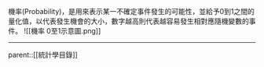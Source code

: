 機率(Probability)，是用來表示某一不確定事件發生的可能性，並給予0到1之間的量化值，以代表發生機會的大小，數字越高則代表越容易發生相對應隨機變數的事件。
![[機率 0至1示意圖.png]]
- - -
parent::[[統計學目錄]]